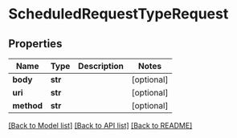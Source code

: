# ScheduledRequestTypeRequest

## Properties
Name | Type | Description | Notes
------------ | ------------- | ------------- | -------------
**body** | **str** |  | [optional] 
**uri** | **str** |  | [optional] 
**method** | **str** |  | [optional] 

[[Back to Model list]](../README.md#documentation-for-models) [[Back to API list]](../README.md#documentation-for-api-endpoints) [[Back to README]](../README.md)


